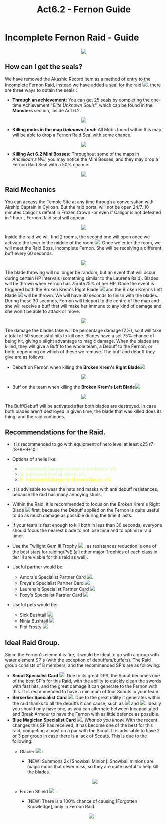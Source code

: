 ﻿---
id: fernon
slug: fernon
title: Act6.2 - Fernon Guide
hide_title: true
---

# Incomplete Fernon Raid - Guide
<p align="center">
<img src="https://nosapki.nostale.club/images/moby/2518.png"/></p>

## How can I get the seals?
We have removed the Akashic Record item as a method of entry to the Incomplete Fernon Raid, instead we have added a seal for the raid ![](https://imageshack.com/i/pnEthVI8p), there are three ways to obtain the seals :
- **Through an achievement:**  You can get 25 seals by completing the one-time Achievement "*Elite Unknown Souls*", which can be found in the **Monsters** section, inside Act 6.2. 
<p align="center">
<img src="https://imageshack.com/i/pn7YTk3Qp"/></p>

- **Killing mobs in the map *Unknown Land*:** All Mobs found within this map will be able to drop a Fernon Raid Seal with some chance.
<p align="center">
<img src="https://imageshack.com/i/pnmfYdjPp"/></p>

- **Killing Act 6.2 Mini Bosses:** Throughout some of the maps in *Ancelloan's Will*, you may notice the Mini Bosses, and they may drop a Fernon Raid Seal with a 50% chance. 
<p align="center">
<img src="https://imageshack.com/i/pmxAWFPzp"/></p>

## Raid Mechanics
You can access the Temple Site at any time through a conversation with Airship Captain in Cylloan. 
But the raid portal will not be open 24/7.
10 minutes Caligor's defeat in Frozen Crown -or even if Caligor is not defeated in 1 hour-, Fernon Raid seal will appear.
<p align="center">
<img src="https://imgur.com/4xeadph.png"/></p>

Inside the raid we will find 2 rooms, the second one will open once we activate the lever in the middle of the room ![](https://imageshack.com/i/poeMcLMPp). Once we enter the room, we will meet the Raid Boss, Incomplete Fernon. She will be receiving a different buff every 60 seconds.

<p align="center">
<img src="https://imageshack.com/i/po0QGB1Ip"/></p>

The blade throwing will no longer be random, but an event that will occur during certain HP intervals (something similar to the Laurena Raid). Blades will be thrown when Fernon has 75/50/25% of her HP. Once the event is triggered both the Broken Krem's Right Blade ![](https://imageshack.com/i/pmPBCuD7p) and the Broken Krem's Left Blade ![](https://imageshack.com/i/pnY4TT8gp) will be thrown. We will have 30 seconds to finish with the blades. During these 30 seconds, Fernon will teleport to the centre of the map and she will receive a buff that will make her immune to any kind of damage and she won't be able to attack or move.
 
 <p align="center">
<img src="https://imageshack.com/i/pnG7mlYdp"/></p>

The damage the blades take will be percentage damage (2%), so it will take a total of 50 successful hits to kill one. Blades have a set 75% chance of being hit, giving a slight advantage to magic damage. When the blades are killed, they will give a Buff to the whole team, a Debuff to the Fernon, or both, depending on which of these we remove. The buff and debuff they give are as follows: 

- Debuff on Fernon when killing the **Broken Krem's Right Blade**![](https://imageshack.com/i/pmPBCuD7p)

 <p align="center">
<img src="https://imageshack.com/i/pmDaqZ6Tp"/></p>

- Buff on the team when killing the **Broken Krem's Left Blade**![](https://imageshack.com/i/pnY4TT8gp)
 <p align="center">
<img src="https://imageshack.com/i/po1xMoZyp"/></p>
The Buff/Debuff will be activated after both blades are destroyed.
In case both blades aren't destroyed in given time, the blade that was killed does its thing, and the raid continues.

## Recommendations for the Raid.
- It is recommended to go with equipment of hero level at least c25 r7-r8+8+9+10.
- Options of shells like: 
	- <font color="#ccff99">S- Increased Damage to High-Level Races: x%</font>
	- <font color="#ccff99">S- Increased Overall Attack: x%</font>
	- <font color="#ffff00">B- Increased Damage to Monster Races: x%</font>
- It is advisable to wear the hats and masks with anti debuff resistances, because the raid has many annoying stuns.
- Within the Raid, it is recommended to focus on the  Broken Krem's Right Blade  ![](https://imageshack.com/i/pmPBCuD7p) first, because the Debuff applied on the Fernon is quite useful to do as much damage as possible during the time it lasts.
- If your team is fast enough to kill both in less than 30 seconds, everyone should focus the nearest blade to not lose time and to optimize raid timer.
- Use the Twilight Gem III Trophy ![](https://imageshack.com/i/pnGxom6Kp) , as resistances reduction is one of the best stats for raiding/PvE (all other major Trophies of each class in tier III are viable for this raid as well).
- Useful partner would be:
	- Amora's Specialist Partner Card ![](https://nosapki.nostale.club/images/Ikona/4103.png). 
	- Freya's Specialist Partner Card ![](https://nosapki.nostale.club/images/Ikona/2575.png)
	- Laurena's Specialist Partner Card ![](https://nosapki.nostale.club/images/Ikona/2709.png)
	- Foxy's Specialist Partner Card ![](https://nosapki.nostale.club/images/Ikona/2672.png)

-   Useful pets would be: 
	- Sick Bushtail ![](https://nosapki.nostale.club/images/Ikona/8158.png)
	- Ninja Bushtail ![](https://nosapki.nostale.club/images/Ikona/8841.png)
	- Fibi Frosty ![](https://nosapki.nostale.club/images/Ikona/8670.png)
## Ideal Raid Group.
Since the Fernon's element is fire, it would be ideal to go with a group with water element SP's (with the exception of debuffers/buffers). The Raid group consists of 8 members, and the recommended SP's are as following:
- **Scout Specialist Card** ![](https://nosapki.nostale.club/images/Ikona/2589.png). Due to its great DPS, the Scout becomes one of the best SP's for this Raid, with the ability to quickly clean the swords with fast hits, and the great damage it can generate to the Fernon with this. It is recommended to have a minimum of four Scouts in your team.
- **Berserker Specialist Card** ![](https://nosapki.nostale.club/images/Ikona/910.png). Due to the great utility it generates within the raid thanks to all the debuffs it can cause, such as  ![](https://nosapki.nostale.club/images/Ikona/10163.png) and ![](https://imageshack.com/i/pmNDo9Tfp). Ideally you should only have one, as you can alternate between Incapacitated and Break Armour to have the Fernon with as little defence as possible.
- **Blue Magician Specialist Card**   ![](https://nosapki.nostale.club/images/Ikona/913.png). *What do you know!* With the recent changes this SP has received, it has become one of the best for this raid, competing almost on a par with the Scout. It is advisable to have 2 or 3 per group in case there is a lack of Scouts. This is due to the following: 
	-   Glacier ![ ](https://imageshack.com/i/poS8VhZ0p) :
	    -   [NEW]  Summons 2x  [Snowball Minion]. Snowball minions are magic mobs that never miss, so they are quite useful to help kill the blades.
	        <p align="center">
			<img src="https://imageshack.com/i/pnuy79qVp"/></p>
	-   Frozen Shield ![](https://imageshack.com/i/pmDt8iFKp) :
	    -   [NEW]  There is a 100% chance of causing  [Forgotten Knowledge], only in Fernon Raid. 

	     <p align="center">
		<img src="https://imageshack.com/i/pnoswvg7p"/></p>
